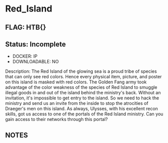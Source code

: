 # Red_Island

## FLAG: HTB{}

## Status: Incomplete

+ DOCKER: IP
+ DOWNLOADABLE: NO

Description: The Red Island of the glowing sea is a proud tribe of species that can only see red colors. Hence every physical item, picture, and poster on this island is masked with red colors. The Golden Fang army took advantage of the color weakness of the species of Red Island to smuggle illegal goods in and out of the island behind the ministry's back. Without an invitation, it's impossible to get entry to the island. So we need to hack the ministry and send us an invite from the inside to stop the atrocities of Draeger's men on this island. As always, Ulysses, with his excellent recon skills, got us access to one of the portals of the Red Island ministry. Can you gain access to their networks through this portal?

## NOTES
